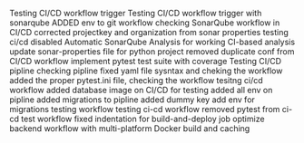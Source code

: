 Testing CI/CD workflow trigger
Testing CI/CD workflow trigger with sonarqube
ADDED env to git workflow 
checking SonarQube workflow in CI/CD
corrected projectkey and organization from sonar properties 
testing ci/cd
disabled Automatic SonarQube Analysis for working  CI-based analysis
update sonar-properties file for python project
removed duplicate conf from CI/CD workflow
implement pytest test suite with coverage 
Testing CI/CD pipline
checking pipline
fixed yaml file sysntax and cheking the workflow
added the proper pytest.ini file, checking the workflow 
tesitng ci/cd workflow 
added database image on CI/CD for testing 
added all env on pipline
added migrations to pipline
added dummy key
add env for migrations
testing workflow
testing ci-cd workflow
removed pytest from ci-cd 
test workflow
fixed indentation for build-and-deploy job
optimize backend workflow with multi-platform Docker build and caching

